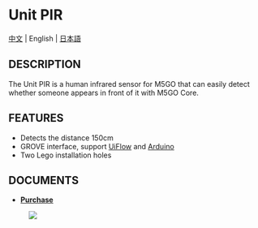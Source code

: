 # Unit PIR

[中文](/zh_CN/product_documents/units/unit_pir) | English | [日本語](ja/product_documents/units/unit_pir)

## DESCRIPTION

The Unit PIR is a human infrared sensor for M5GO that can easily detect
whether someone appears in front of it with M5GO Core.

## FEATURES

-  Detects the distance 150cm
-  GROVE interface, support [UiFlow](http://flow.m5stack.com) and [Arduino](http://www.arduino.cc)
-  Two Lego installation holes

## DOCUMENTS

<!-- - **[Example](en/file_to_display_null)** -->
- **[Purchase](https://www.aliexpress.com/store/product/M5Stack-Official-Mini-PIR-Sensor-Human-Body-Infrared-PIR-Motion-Sensor-Detector-Module-GPIO-GROVE-Connector/3226069_32931794651.html?spm=a2g1y.12024536.productList_5885013.subject_19)**

<figure>
    <img src="assets/img/product_pics/units/M5GO_Unit_pir.jpg">
</figure>